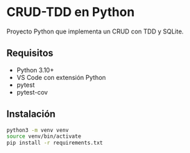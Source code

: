 # CRUD-TDD en Python

Proyecto Python que implementa un CRUD con TDD y SQLite.

## Requisitos

- Python 3.10+
- VS Code con extensión Python
- pytest
- pytest-cov

## Instalación

```bash
python3 -m venv venv
source venv/bin/activate
pip install -r requirements.txt
